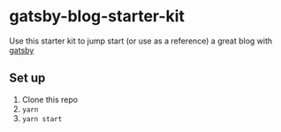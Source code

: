 # gatsby-blog-starter-kit

Use this starter kit to jump start (or use as a reference) a great blog with [gatsby][gatsby]

## Set up

1. Clone this repo
1. `yarn`
1. `yarn start`

[gatsby]: https://www.gatsbyjs.org/
